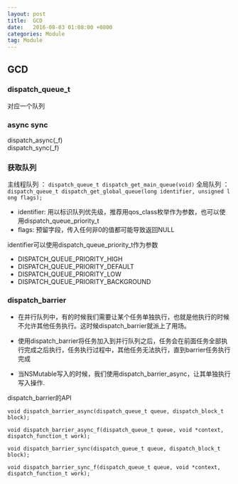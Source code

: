 ```yaml
---
layout: post
title:  GCD
date:   2016-08-03 01:08:00 +0800
categories: Module
tag: Module
---
```

## GCD

### dispatch_queue_t
对应一个队列
### async sync
dispatch_async(\_f)  
dispatch_sync(\_f)
### 获取队列  
主线程队列 ： `dispatch_queue_t dispatch_get_main_queue(void)`
全局队列 ： `dispatch_queue_t dispatch_get_global_queue(long identifier, unsigned long flags);`  
* identifier: 用以标识队列优先级，推荐用qos_class枚举作为参数，也可以使用dispatch_queue_priority_t
* flags: 预留字段，传入任何非0的值都可能导致返回NULL  

identifier可以使用dispatch_queue_priority_t作为参数
* DISPATCH_QUEUE_PRIORITY_HIGH
* DISPATCH_QUEUE_PRIORITY_DEFAULT
* DISPATCH_QUEUE_PRIORITY_LOW
* DISPATCH_QUEUE_PRIORITY_BACKGROUND  

### dispatch_barrier
* 在并行队列中，有的时候我们需要让某个任务单独执行，也就是他执行的时候不允许其他任务执行。这时候dispatch_barrier就派上了用场。

* 使用dispatch_barrier将任务加入到并行队列之后，任务会在前面任务全部执行完成之后执行，任务执行过程中，其他任务无法执行，直到barrier任务执行完成
* 当NSMutable写入的时候，我们使用dispatch_barrier_async，让其单独执行写入操作.  

dispatch_barrier的API
```
void dispatch_barrier_async(dispatch_queue_t queue, dispatch_block_t block);  

void dispatch_barrier_async_f(dispatch_queue_t queue, void *context, dispatch_function_t work);  

void dispatch_barrier_sync(dispatch_queue_t queue, dispatch_block_t block);  

void dispatch_barrier_sync_f(dispatch_queue_t queue, void *context, dispatch_function_t work);  
```
